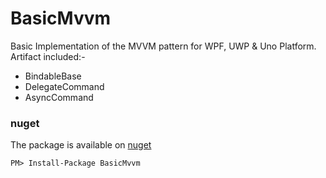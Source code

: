 # BasicMvvm

Basic Implementation of the MVVM pattern for WPF, UWP & Uno Platform.
Artifact included:-
- BindableBase
- DelegateCommand
- AsyncCommand 

### nuget
The package is available on [nuget](https://www.nuget.org/packages/BasicMvvm)
```
PM> Install-Package BasicMvvm 
```



